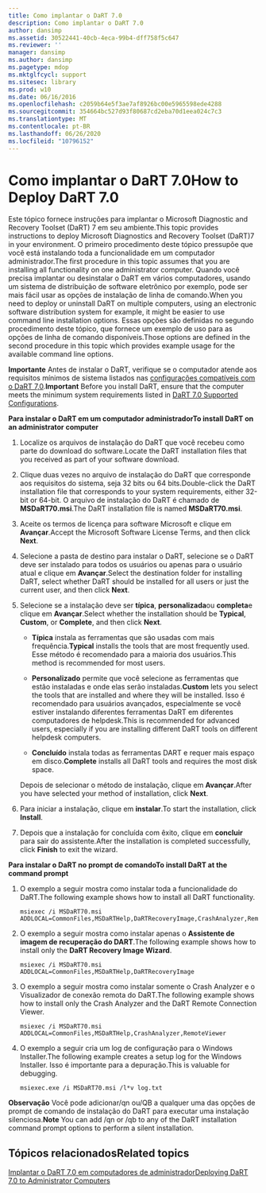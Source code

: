 ```yaml
---
title: Como implantar o DaRT 7.0
description: Como implantar o DaRT 7.0
author: dansimp
ms.assetid: 30522441-40cb-4eca-99b4-dff758f5c647
ms.reviewer: ''
manager: dansimp
ms.author: dansimp
ms.pagetype: mdop
ms.mktglfcycl: support
ms.sitesec: library
ms.prod: w10
ms.date: 06/16/2016
ms.openlocfilehash: c2059b64e5f3ae7af8926bc00e5965598ede4288
ms.sourcegitcommit: 354664bc527d93f80687cd2eba70d1eea024c7c3
ms.translationtype: MT
ms.contentlocale: pt-BR
ms.lasthandoff: 06/26/2020
ms.locfileid: "10796152"
---
```

# <span data-ttu-id="a96fd-103">Como implantar o DaRT 7.0</span><span class="sxs-lookup"><span data-stu-id="a96fd-103">How to Deploy DaRT 7.0</span></span>


<span data-ttu-id="a96fd-104">Este tópico fornece instruções para implantar o Microsoft Diagnostic and Recovery Toolset (DaRT) 7 em seu ambiente.</span><span class="sxs-lookup"><span data-stu-id="a96fd-104">This topic provides instructions to deploy Microsoft Diagnostics and Recovery Toolset (DaRT)7 in your environment.</span></span> <span data-ttu-id="a96fd-105">O primeiro procedimento deste tópico pressupõe que você está instalando toda a funcionalidade em um computador administrador.</span><span class="sxs-lookup"><span data-stu-id="a96fd-105">The first procedure in this topic assumes that you are installing all functionality on one administrator computer.</span></span> <span data-ttu-id="a96fd-106">Quando você precisa implantar ou desinstalar o DaRT em vários computadores, usando um sistema de distribuição de software eletrônico por exemplo, pode ser mais fácil usar as opções de instalação de linha de comando.</span><span class="sxs-lookup"><span data-stu-id="a96fd-106">When you need to deploy or uninstall DaRT on multiple computers, using an electronic software distribution system for example, it might be easier to use command line installation options.</span></span> <span data-ttu-id="a96fd-107">Essas opções são definidas no segundo procedimento deste tópico, que fornece um exemplo de uso para as opções de linha de comando disponíveis.</span><span class="sxs-lookup"><span data-stu-id="a96fd-107">Those options are defined in the second procedure in this topic which provides example usage for the available command line options.</span></span>

<span data-ttu-id="a96fd-108">**Importante**  Antes de instalar o DaRT, verifique se o computador atende aos requisitos mínimos de sistema listados nas [configurações compatíveis com o DaRT 7,0](dart-70-supported-configurations-dart-7.md).</span><span class="sxs-lookup"><span data-stu-id="a96fd-108">**Important** Before you install DaRT, ensure that the computer meets the minimum system requirements listed in [DaRT 7.0 Supported Configurations](dart-70-supported-configurations-dart-7.md).</span></span>

 

**<span data-ttu-id="a96fd-109">Para instalar o DaRT em um computador administrador</span><span class="sxs-lookup"><span data-stu-id="a96fd-109">To install DaRT on an administrator computer</span></span>**

1.  <span data-ttu-id="a96fd-110">Localize os arquivos de instalação do DaRT que você recebeu como parte do download do software.</span><span class="sxs-lookup"><span data-stu-id="a96fd-110">Locate the DaRT installation files that you received as part of your software download.</span></span>

2.  <span data-ttu-id="a96fd-111">Clique duas vezes no arquivo de instalação do DaRT que corresponde aos requisitos do sistema, seja 32 bits ou 64 bits.</span><span class="sxs-lookup"><span data-stu-id="a96fd-111">Double-click the DaRT installation file that corresponds to your system requirements, either 32-bit or 64-bit.</span></span> <span data-ttu-id="a96fd-112">O arquivo de instalação do DaRT é chamado de **MSDaRT70.msi**.</span><span class="sxs-lookup"><span data-stu-id="a96fd-112">The DaRT installation file is named **MSDaRT70.msi**.</span></span>

3.  <span data-ttu-id="a96fd-113">Aceite os termos de licença para software Microsoft e clique em **Avançar**.</span><span class="sxs-lookup"><span data-stu-id="a96fd-113">Accept the Microsoft Software License Terms, and then click **Next**.</span></span>

4.  <span data-ttu-id="a96fd-114">Selecione a pasta de destino para instalar o DaRT, selecione se o DaRT deve ser instalado para todos os usuários ou apenas para o usuário atual e clique em **Avançar**.</span><span class="sxs-lookup"><span data-stu-id="a96fd-114">Select the destination folder for installing DaRT, select whether DaRT should be installed for all users or just the current user, and then click **Next**.</span></span>

5.  <span data-ttu-id="a96fd-115">Selecione se a instalação deve ser **típica**, **personalizada**ou **completa**e clique em **Avançar**.</span><span class="sxs-lookup"><span data-stu-id="a96fd-115">Select whether the installation should be **Typical**, **Custom**, or **Complete**, and then click **Next**.</span></span>

    -   <span data-ttu-id="a96fd-116">**Típica** instala as ferramentas que são usadas com mais frequência.</span><span class="sxs-lookup"><span data-stu-id="a96fd-116">**Typical** installs the tools that are most frequently used.</span></span> <span data-ttu-id="a96fd-117">Esse método é recomendado para a maioria dos usuários.</span><span class="sxs-lookup"><span data-stu-id="a96fd-117">This method is recommended for most users.</span></span>

    -   <span data-ttu-id="a96fd-118">**Personalizado** permite que você selecione as ferramentas que estão instaladas e onde elas serão instaladas.</span><span class="sxs-lookup"><span data-stu-id="a96fd-118">**Custom** lets you select the tools that are installed and where they will be installed.</span></span> <span data-ttu-id="a96fd-119">Isso é recomendado para usuários avançados, especialmente se você estiver instalando diferentes ferramentas DaRT em diferentes computadores de helpdesk.</span><span class="sxs-lookup"><span data-stu-id="a96fd-119">This is recommended for advanced users, especially if you are installing different DaRT tools on different helpdesk computers.</span></span>

    -   <span data-ttu-id="a96fd-120">**Concluído** instala todas as ferramentas DART e requer mais espaço em disco.</span><span class="sxs-lookup"><span data-stu-id="a96fd-120">**Complete** installs all DaRT tools and requires the most disk space.</span></span>

    <span data-ttu-id="a96fd-121">Depois de selecionar o método de instalação, clique em **Avançar**.</span><span class="sxs-lookup"><span data-stu-id="a96fd-121">After you have selected your method of installation, click **Next**.</span></span>

6.  <span data-ttu-id="a96fd-122">Para iniciar a instalação, clique em **instalar**.</span><span class="sxs-lookup"><span data-stu-id="a96fd-122">To start the installation, click **Install**.</span></span>

7.  <span data-ttu-id="a96fd-123">Depois que a instalação for concluída com êxito, clique em **concluir** para sair do assistente.</span><span class="sxs-lookup"><span data-stu-id="a96fd-123">After the installation is completed successfully, click **Finish** to exit the wizard.</span></span>

**<span data-ttu-id="a96fd-124">Para instalar o DaRT no prompt de comando</span><span class="sxs-lookup"><span data-stu-id="a96fd-124">To install DaRT at the command prompt</span></span>**

1.  <span data-ttu-id="a96fd-125">O exemplo a seguir mostra como instalar toda a funcionalidade do DaRT.</span><span class="sxs-lookup"><span data-stu-id="a96fd-125">The following example shows how to install all DaRT functionality.</span></span>

    ``` syntax
    msiexec /i MSDaRT70.msi ADDLOCAL=CommonFiles,MSDaRTHelp,DaRTRecoveryImage,CrashAnalyzer,RemoteViewer 
    ```

2.  <span data-ttu-id="a96fd-126">O exemplo a seguir mostra como instalar apenas o **Assistente de imagem de recuperação do DART**.</span><span class="sxs-lookup"><span data-stu-id="a96fd-126">The following example shows how to install only the **DaRT Recovery Image Wizard**.</span></span>

    ``` syntax
    msiexec /i MSDaRT70.msi ADDLOCAL=CommonFiles,MSDaRTHelp,DaRTRecoveryImage
    ```

3.  <span data-ttu-id="a96fd-127">O exemplo a seguir mostra como instalar somente o Crash Analyzer e o Visualizador de conexão remota do DaRT.</span><span class="sxs-lookup"><span data-stu-id="a96fd-127">The following example shows how to install only the Crash Analyzer and the DaRT Remote Connection Viewer.</span></span>

    ``` syntax
    msiexec /i MSDaRT70.msi ADDLOCAL=CommonFiles,MSDaRTHelp,CrashAnalyzer,RemoteViewer 
    ```

4.  <span data-ttu-id="a96fd-128">O exemplo a seguir cria um log de configuração para o Windows Installer.</span><span class="sxs-lookup"><span data-stu-id="a96fd-128">The following example creates a setup log for the Windows Installer.</span></span> <span data-ttu-id="a96fd-129">Isso é importante para a depuração.</span><span class="sxs-lookup"><span data-stu-id="a96fd-129">This is valuable for debugging.</span></span>

    ``` syntax
    msiexec.exe /i MSDaRT70.msi /l*v log.txt 
    ```

<span data-ttu-id="a96fd-130">**Observação**  Você pode adicionar/qn ou/QB a qualquer uma das opções de prompt de comando de instalação do DaRT para executar uma instalação silenciosa.</span><span class="sxs-lookup"><span data-stu-id="a96fd-130">**Note** You can add /qn or /qb to any of the DaRT installation command prompt options to perform a silent installation.</span></span>

 

## <span data-ttu-id="a96fd-131">Tópicos relacionados</span><span class="sxs-lookup"><span data-stu-id="a96fd-131">Related topics</span></span>


[<span data-ttu-id="a96fd-132">Implantar o DaRT 7.0 em computadores de administrador</span><span class="sxs-lookup"><span data-stu-id="a96fd-132">Deploying DaRT 7.0 to Administrator Computers</span></span>](deploying-dart-70-to-administrator-computers-dart-7.md)

 

 





